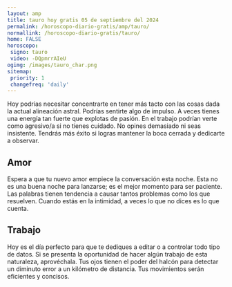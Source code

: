 ```yaml
---
layout: amp
title: tauro hoy gratis 05 de septiembre del 2024 
permalink: /horoscopo-diario-gratis/amp/tauro/
normallink: /horoscopo-diario-gratis/tauro/
home: FALSE
horoscopo:
 signo: tauro
 video: -DQpmrrAIeU
ogimg: /images/tauro_char.png
sitemap:
 priority: 1
 changefreq: 'daily'
---
```



Hoy podrías necesitar concentrarte en tener más tacto con las cosas dada la actual alineación astral. Podrías sentirte algo de impulso. A veces tienes una energía tan fuerte que explotas de pasión. En el trabajo podrían verte como agresivo/a si no tienes cuidado. No opines demasiado ni seas insistente. Tendrás más éxito si logras mantener la boca cerrada y dedicarte a observar.

## Amor

Espera a que tu nuevo amor empiece la conversación esta noche. Esta no es una buena noche para lanzarse; es el mejor momento para ser paciente. Las palabras tienen tendencia a causar tantos problemas como los que resuelven. Cuando estás en la intimidad, a veces lo que no dices es lo que cuenta.

## Trabajo

Hoy es el día perfecto para que te dediques a editar o a controlar todo tipo de datos. Si se presenta la oportunidad de hacer algún trabajo de esta naturaleza, aprovéchala. Tus ojos tienen el poder del halcón para detectar un diminuto error a un kilómetro de distancia. Tus movimientos serán eficientes y concisos.